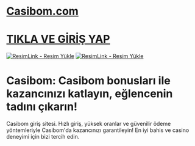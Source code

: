 # <a href="https://shortlinkapp.com/casibom">Casibom.com</a>
# <a href="https://shortlinkapp.com/casibom">TIKLA VE GİRİŞ YAP</a>

<a href="https://shortlinkapp.com/casibom" title="ResimLink - Resim Yükle"><img src="https://r.resimlink.com/QIBtgMAZRuzY.jpg" title="ResimLink - Resim Yükle" alt="ResimLink - Resim Yükle"></a>
<a href="https://shortlinkapp.com/casibom" title="ResimLink - Resim Yükle"><img src="https://r.resimlink.com/QIBtgMAZRuzY.jpg" title="ResimLink - Resim Yükle" alt="ResimLink - Resim Yükle"></a>

# Casibom: Casibom bonusları ile kazancınızı katlayın, eğlencenin tadını çıkarın!

Casibom giriş sitesi. Hızlı giriş, yüksek oranlar ve güvenilir ödeme yöntemleriyle Casibom'da kazancınızı garantileyin! En iyi bahis ve casino deneyimi için bizi tercih edin.
